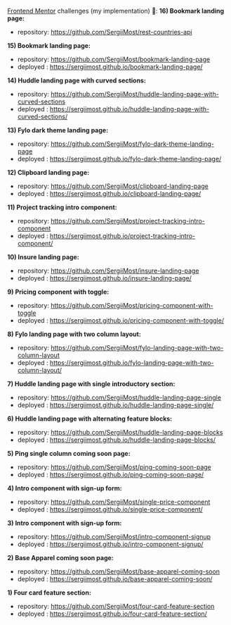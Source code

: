 [Frontend Mentor](https://www.frontendmentor.io) challenges (my implementation) 🚀:
**16) Bookmark landing page:**

- repository: https://github.com/SergiiMost/rest-countries-api

**15) Bookmark landing page:**

- repository: https://github.com/SergiiMost/bookmark-landing-page
- deployed : https://sergiimost.github.io/bookmark-landing-page/

**14) Huddle landing page with curved sections:**

- repository: https://github.com/SergiiMost/huddle-landing-page-with-curved-sections
- deployed : https://sergiimost.github.io/huddle-landing-page-with-curved-sections/

**13) Fylo dark theme landing page:**

- repository: https://github.com/SergiiMost/fylo-dark-theme-landing-page
- deployed : https://sergiimost.github.io/fylo-dark-theme-landing-page/

**12) Clipboard landing page:**

- repository: https://github.com/SergiiMost/clipboard-landing-page
- deployed : https://sergiimost.github.io/clipboard-landing-page/

**11) Project tracking intro component:**

- repository: https://github.com/SergiiMost/project-tracking-intro-component
- deployed : https://sergiimost.github.io/project-tracking-intro-component/

**10) Insure landing page:**

- repository: https://github.com/SergiiMost/insure-landing-page
- deployed : https://sergiimost.github.io/insure-landing-page/

**9) Pricing component with toggle:**

- repository: https://github.com/SergiiMost/pricing-component-with-toggle
- deployed : https://sergiimost.github.io/pricing-component-with-toggle/

**8) Fylo landing page with two column layout:**

- repository: https://github.com/SergiiMost/fylo-landing-page-with-two-column-layout
- deployed : https://sergiimost.github.io/fylo-landing-page-with-two-column-layout/

**7) Huddle landing page with single introductory section:**

- repository: https://github.com/SergiiMost/huddle-landing-page-single
- deployed : https://sergiimost.github.io/huddle-landing-page-single/

**6) Huddle landing page with alternating feature blocks:**

- repository: https://github.com/SergiiMost/huddle-landing-page-blocks
- deployed : https://sergiimost.github.io/huddle-landing-page-blocks/

**5) Ping single column coming soon page:**

- repository: https://github.com/SergiiMost/ping-coming-soon-page
- deployed : https://sergiimost.github.io/ping-coming-soon-page/

**4) Intro component with sign-up form:**

- repository: https://github.com/SergiiMost/single-price-component
- deployed : https://sergiimost.github.io/single-price-component/

**3) Intro component with sign-up form:**

- repository: https://github.com/SergiiMost/intro-component-signup
- deployed : https://sergiimost.github.io/intro-component-signup/

**2) Base Apparel coming soon page:**

- repository: https://github.com/SergiiMost/base-apparel-coming-soon
- deployed : https://sergiimost.github.io/base-apparel-coming-soon/

**1) Four card feature section:**

- repository: https://github.com/SergiiMost/four-card-feature-section
- deployed : https://sergiimost.github.io/four-card-feature-section/
